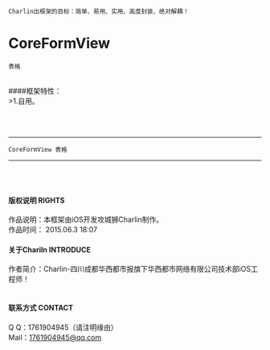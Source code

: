 

    Charlin出框架的目标：简单、易用、实用、高度封装、绝对解耦！

# CoreFormView
    表格
<br />
####框架特性：<br />
>1.自用。

<br /><br />

-----
    CoreFormView 表格
-----

<br /><br />

#### 版权说明 RIGHTS <br />
作品说明：本框架由iOS开发攻城狮Charlin制作。<br />
作品时间： 2015.06.3 18:07<br />


#### 关于Chariln INTRODUCE <br />
作者简介：Charlin-四川成都华西都市报旗下华西都市网络有限公司技术部iOS工程师！<br /><br />


#### 联系方式 CONTACT <br />
Q    Q：1761904945（请注明缘由）<br />
Mail：1761904945@qq.com<br />
